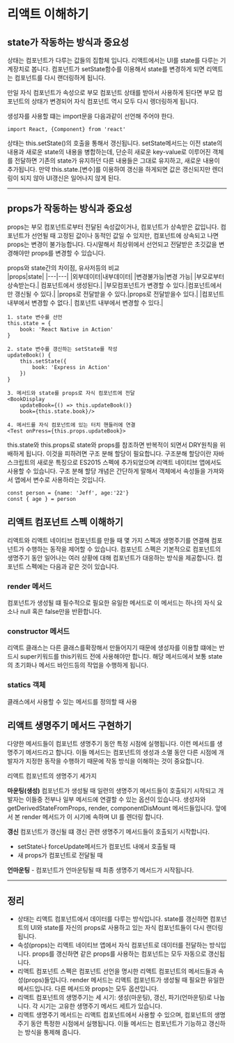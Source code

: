 # 리액트 이해하기

## state가 작동하는 방식과 중요성

상태는 컴포넌트가 다루는 값들의 집합체 입니다. 리액트에서는 UI를 state를 다루는 기계장치로 봅니다. 컴포넌트가 setState함수를 이용해서 state를 변경하게 되면 리액트는 컴포넌트를 다시 랜더링하게 됩니다. 

만일 자식 컴포넌트가 속성으로 부모 컴포넌트 상태를 받아서 사용하게 된다면 부모 컴포넌트의 상태가 변경되어 자식 컴포넌트 역시 모두 다시 렝더링하게 됩니다. 

생성자를 사용할 떄는 import문을 다음과같이 선언해 주어야 한다.

```
import React, {Component} from 'react'
````

상태는 this.setState()의 호출을 통해서 갱신됩니다. setState메서드는 이전 state의 내용과 새로운 state의 내용을 병합하는데, 단순히 새로운 key-value로 이루어진 객체를 전달하면 기존의 state가 유지하던 다른 내용들은 그대로 유지하고, 새로운 내용이 추가됩니다.
만약 this.state.[변수]를 이용하여 갱신을 하게되면 값은 갱신되지만 렌더링이 되지 않아 UI갱신은 일어나지 않게 된다.   

--- 
## props가 작동하는 방식과 중요성

props는 부모 컴포넌트로부터 전달된 속성값이거나, 컴포넌트가 상속받은 값입니다. 컴포넌트가 선언될 때 고정된 값이나 동적인 값일 수 있지만, 컴포넌트에 상속되고 나면 props는 변경이 불가능합니다. 다시말해서 최상위에서 선언되고 전달받은 초깃값을 변경해야만 props를 변경할 수 있습니다. 

props와 state간의 차이점, 유사저등의 비교  
|props|state|
|---|---|
|외부데이터|내부데이터|
|변경불가능|변경 가능|
|부모로부터 상속받는다.| 컴포넌트에서 생성된다.|
|부모컴포넌트가 변경할 수 있다.|컴포넌트에서만 갱신될 수 있다.|
|props로 전달받을 수 있다.|props로 전달받을수 있다.|
|컴포넌트 내부에서 변경할 수 없다.| 컴포넌트 내부에서 변경할 수 있다.|

```
1. state 변수를 선언
this.state = {
    book: 'React Native in Action'
}

2. state 변수를 갱신하는 setState를 작성
updateBook() {
    this.setState({
        book: 'Express in Action'
    })
}

3. 메서드와 state를 props로 자식 컴포넌트에 전달
<BookDisplay
    updateBook={() => this.updateBook()}
    book={this.state.book}/>

4. 메서드를 자식 컴포넌트에 있는 터치 핸들러에 연결
<Test onPress={this.props.updateBook}>
```

this.state와 this.props로 state와 props를 참조하면 반복적이 되면서 DRY원칙을 위배하게 됩니다. 이것을 피하려면 구조 분해 할당이 필요합니다. 구조분해 할당이란 자바스크립트의 새로운 특징으로 ES2015 스펙에 추가되었으며 리액트 네이티브 앱에서도 사용할 수 있습니다. 구조 분해 할당 개념은 간단하게 말해서 객체에서 속성들을 가져와서 앱에서 변수로 사용하라는 것입니다.

```
const person = {name: 'Jeff', age:'22'}
const { age } = person
````

## 리액트 컴포넌트 스펙 이해하기
리액트와 리액트 네이티브 컴포넌트를 만들 때 몇 가지 스펙과 생명주기를 연결해 컴포넌트가 수행하는 동작을 제어할 수 있습니다. 
컴포넌트 스펙은 기본적으로 컴포넌트의 생명주기 동안 일어나는 여러 상황에 대해 컴포넌트가 대응하는 방식을 제공합니다. 컴포넌트 스펙에는 다음과 같은 것이 있습니다.

### render 메서드  
컴포넌트가 생성될 떄 필수적으로 필요한 유일한 메서드로 이 메서드는 하나의 자식 요소나 null 혹은 false만을 반환합니다. 

### constructor 메서드
리액트 클래스는 다른 클래스를확장해서 만들어지기 때문에 생성자를 이용할 떄에는 반드시 super키워드를 this키워드 전에 사용해야만 합니다.
해당 메서드에서 보통 state의 초기화나 메서드 바인드등의 작업을 수행하게 됩니다. 

### statics 객체
클래스에서 사용할 수 있는 메서드를 정의할 때 사용


## 리액트 생명주기 메서드 구현하기 

다양한 메서드들이 컴포넌트 생명주기 동안 특정 시점에 실행됩니다. 이런 메서드를 생명주기 메서드라고 합니다. 이들 메서드는 컴포넌트의 생성과 소멸 동안 다른 시점에 개발자가 지정한 동작을 수행하기 때문에 작동 방식을 이해하는 것이 중요합니다. 

리액트 컴포넌트의 생명주기 세가지

**마운팅(생성)**
컴포넌트가 생성될 때 일련의 생명주기 메서드들이 호출되기 시작되고 개발자는 이들중 전부나 일부 메서드에 연결할 수 있는 옵션이 있습니다. 생성자와 getDerivedStateFromProps, render, componentDisMount 메서드들입니다. 앞에서 본 render 메서드가 이 시기에 속하며 UI 를 렌더링 합니다.

**갱신** 
컴포넌트가 갱신될 떄 갱신 관련 생명주기 메서드들이 호출되기 시작합니다.
- setState나 forceUpdate메서드가 컴포넌트 내에서 호출될 때
- 새 props가 컴포넌트로 전달될 때

**언마운팅** - 컴포넌트가 언마운팅될 때 최종 생명주기 메서드가 시작됩니다. 

---
## 정리
- 상태는 리액트 컴포넌트에서 데이터를 다루는 방식입니다. state를 갱신하면 컴포넌트의 UI와 state를 자신의 props로 사용하고 있는 자식 컴포넌트들이 다시 랜더링 됩니다.
- 속성(props)는 리액트 네이티브 앱에서 자식 컴포넌트로 데이터를 전달하는 방식입니다. props를 갱신하면 같은 props를 사용하는 컴포넌트는 모두 자동으로 갱신됩니다.
- 리액트 컴포넌트 스펙은 컴포넌트 선언을 명시한 리액트 컴포넌트의 메서드들과 속성(props)들입니다. render 메서드는 리액트 컴포넌트가 생성될 때 필요한 유일한 메서드입니다. 다른 메서드와 props는 모두 옵션입니다. 
- 리액트 컴포넌트의 생명주기는 세 시기: 생성(마운팅), 갱신, 파기(언마운팅)로 나눕니다. 각 시기는 고유한 생명주기 메서드 세트가 있습니다.
- 리액트 생명주기 메서드는 리액트 컴포넌트에서 사용할 수 있으며, 컴포넌트의 생명주기 동안 특정한 시점에서 실행됩니다. 이들 메서드는 컴포넌트가 기능하고 갱신하는 방식을 통제해 줍니다.